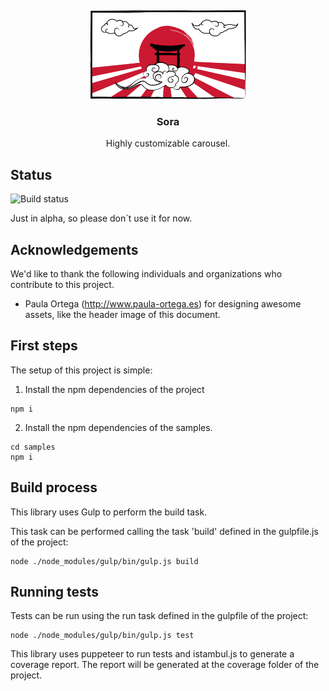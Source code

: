 ##
<p align="center">
    <img src="./docs/assets/img/sora-big.svg" width="50%">
    <h3 align="center">Sora</h3>
    <p align="center">
        Highly customizable carousel.
        <br>
    </p>
</p>

## Status

![Build status](https://travis-ci.com/notaphplover/sora-js.svg?branch=master)

Just in alpha, so please don´t use it for now.

## Acknowledgements

We'd like to thank the following individuals and organizations who contribute to this project.

- Paula Ortega (<http://www.paula-ortega.es>) for designing awesome assets, like the header image of this document.

## First steps

The setup of this project is simple:

1. Install the npm dependencies of the project

```
npm i
```

2. Install the npm dependencies of the samples.

```
cd samples
npm i
```

## Build process

This library uses Gulp to perform the build task.

This task can be performed calling the task 'build' defined in the gulpfile.js of the project:

```
node ./node_modules/gulp/bin/gulp.js build
```

## Running tests

Tests can be run using the run task defined in the gulpfile of the project:

```
node ./node_modules/gulp/bin/gulp.js test
```

This library uses puppeteer to run tests and istambul.js to generate a coverage report. The report will be generated at the coverage folder of the project.
